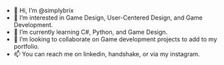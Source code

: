 - 👋 Hi, I’m @simplybrix
- 👀 I’m interested in Game Design, User-Centered Design, and Game Development.
- 🌱 I’m currently learning C#, Python, and Game Design.
- 💞️ I’m looking to collaborate on Game development projects to add to my portfolio.
- 📫 You can reach me on linkedin, handshake, or via my instagram.

<!---
simplybrix/simplybrix is a ✨ special ✨ repository because its `README.md` (this file) appears on your GitHub profile.
You can click the Preview link to take a look at your changes.
--->
